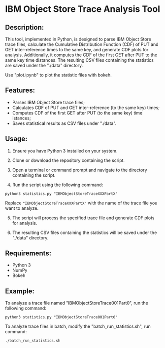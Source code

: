 # IBM Object Store Trace Analysis Tool

## Description:
This tool, implemented in Python, is designed to parse IBM Object Store trace files, calculate the Cumulative Distribution Function (CDF) of PUT and GET inter-reference times to the same key, and generate CDF plots for analysis. Additionally, it computes the CDF of the first GET after PUT to the same key time distances. The resulting CSV files containing the statistics are saved under the "./data" directory.

Use "plot.ipynb" to plot the statistic files with bokeh.

## Features:
- Parses IBM Object Store trace files;
- Calculates CDF of PUT and GET inter-reference (to the same key) times;
- Computes CDF of the first GET after PUT (to the same key) time istances;
- Saves statistical results as CSV files under "./data".

## Usage:

1. Ensure you have Python 3 installed on your system.

2. Clone or download the repository containing the script.

3. Open a terminal or command prompt and navigate to the directory containing the script.

4. Run the script using the following command:

```
python3 statistics.py "IBMObjectStoreTraceXXXPartX"
```

Replace `"IBMObjectStoreTraceXXXPartX"` with the name of the trace file you want to analyze.

5. The script will process the specified trace file and generate CDF plots for analysis.

6. The resulting CSV files containing the statistics will be saved under the "./data" directory.

## Requirements:
- Python 3
- NumPy
- Bokeh

## Example:
To analyze a trace file named "IBMObjectStoreTrace001Part0", run the following command:
```
python3 statistics.py "IBMObjectStoreTrace001Part0"
```

To analyze trace files in batch, modify the "batch_run_statistics.sh", run command:
```
./batch_run_statistics.sh
```